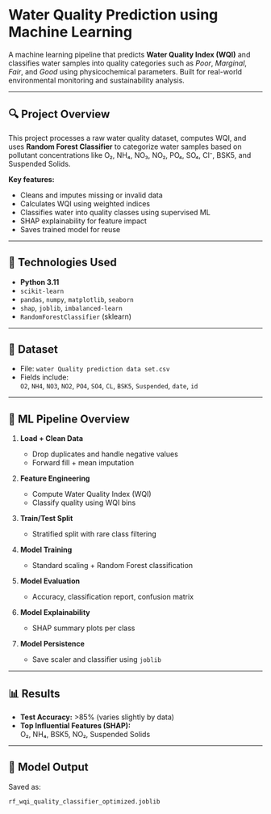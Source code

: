 # Water Quality Prediction using Machine Learning

A machine learning pipeline that predicts **Water Quality Index (WQI)** and classifies water samples into quality categories such as *Poor*, *Marginal*, *Fair*, and *Good* using physicochemical parameters. Built for real-world environmental monitoring and sustainability analysis.

---

## 🔍 Project Overview

This project processes a raw water quality dataset, computes WQI, and uses **Random Forest Classifier** to categorize water samples based on pollutant concentrations like O₂, NH₄, NO₃, NO₂, PO₄, SO₄, Cl⁻, BSK5, and Suspended Solids.

**Key features:**
- Cleans and imputes missing or invalid data  
- Calculates WQI using weighted indices  
- Classifies water into quality classes using supervised ML  
- SHAP explainability for feature impact  
- Saves trained model for reuse

---

## 🧪 Technologies Used

- **Python 3.11**
- `scikit-learn`
- `pandas`, `numpy`, `matplotlib`, `seaborn`
- `shap`, `joblib`, `imbalanced-learn`
- `RandomForestClassifier` (sklearn)

---

## 📁 Dataset

- File: `water Quality prediction data set.csv`
- Fields include:  
  `O2`, `NH4`, `NO3`, `NO2`, `PO4`, `SO4`, `CL`, `BSK5`, `Suspended`, `date`, `id`

---

## 🧠 ML Pipeline Overview

1. **Load + Clean Data**
   - Drop duplicates and handle negative values
   - Forward fill + mean imputation

2. **Feature Engineering**
   - Compute Water Quality Index (WQI)
   - Classify quality using WQI bins

3. **Train/Test Split**
   - Stratified split with rare class filtering

4. **Model Training**
   - Standard scaling + Random Forest classification

5. **Model Evaluation**
   - Accuracy, classification report, confusion matrix

6. **Model Explainability**
   - SHAP summary plots per class

7. **Model Persistence**
   - Save scaler and classifier using `joblib`

---

## 📊 Results

- **Test Accuracy:** >85% (varies slightly by data)
- **Top Influential Features (SHAP):**  
  O₂, NH₄, BSK5, NO₂, Suspended Solids

---

## 📂 Model Output

Saved as:  
```bash
rf_wqi_quality_classifier_optimized.joblib
